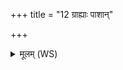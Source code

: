 +++
title = "12 ग्राह्याः पाशान्"

+++
<details><summary>मूलम् (WS)</summary>

ग्राह्याः पाशान् वि चृत ये सिनन्ति यां ब्रह्मणा परिवृञ्चन्ति वेधसः ।  
उन्मुच पाशांस्त्वमग्न एषां तज्जातस्यानहरहस्तु भद्रम् ॥ १४ ॥
</details>